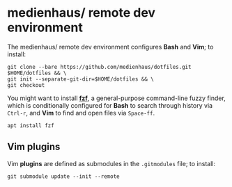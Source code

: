 # medienhaus/ remote dev environment

The medienhaus/ remote dev environment configures **Bash** and **Vim**; to install:

```
git clone --bare https://github.com/medienhaus/dotfiles.git $HOME/dotfiles && \
git init --separate-git-dir=$HOME/dotfiles && \
git checkout
```

You might want to install [**fzf**](https://github.com/junegunn/fzf/), a general-purpose command-line fuzzy finder, which is conditionally configured for **Bash** to search through history via `Ctrl-r`, and **Vim** to find and open files via `Space-ff`.

```
apt install fzf
```

## Vim plugins

Vim **plugins** are defined as submodules in the `.gitmodules` file; to install:

```
git submodule update --init --remote
```
